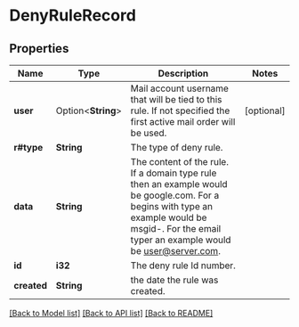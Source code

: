 # DenyRuleRecord

## Properties

Name | Type | Description | Notes
------------ | ------------- | ------------- | -------------
**user** | Option<**String**> | Mail account username that will be tied to this rule.  If not specified the first active mail order will be used. | [optional]
**r#type** | **String** | The type of deny rule. | 
**data** | **String** | The content of the rule.  If a domain type rule then an example would be google.com. For a begins with type an example would be msgid-.  For the email typer an example would be user@server.com. | 
**id** | **i32** | The deny rule Id number. | 
**created** | **String** | the date the rule was created. | 

[[Back to Model list]](../README.md#documentation-for-models) [[Back to API list]](../README.md#documentation-for-api-endpoints) [[Back to README]](../README.md)



